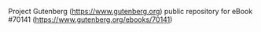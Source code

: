 Project Gutenberg (https://www.gutenberg.org) public repository for eBook #70141 (https://www.gutenberg.org/ebooks/70141)
